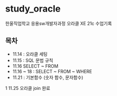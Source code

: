 # study_oracle

한울직업학교 응용sw개발자과정 오라클 XE 21c 수업기록 


## 목차

- 11.14 : 오라클 세팅
- 11.15 : SQL 문법 규칙
- 11.16 SELECT ~ FROM
- 11.16 ~ 18 : SELECT ~ FROM ~ WHERE
- 11.21 : 기본함수 (숫자 함수, 문자함수)


1 11.25 오라클 join 완료




